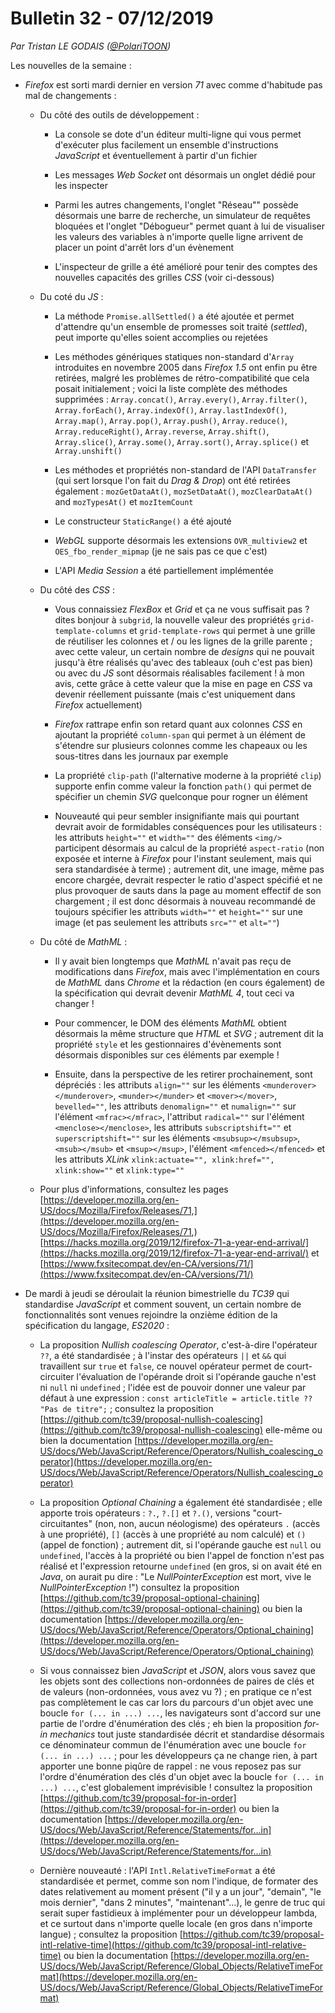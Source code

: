 # Bulletin 32 - 07/12/2019

*Par Tristan LE GODAIS ([@PolariTOON](https://github.com/PolariTOON))*

Les nouvelles de la semaine :

- *Firefox* est sorti mardi dernier en version *71* avec comme d'habitude pas mal de changements :

	- Du côté des outils de développement :

		- La console se dote d'un éditeur multi-ligne qui vous permet d'exécuter plus facilement un ensemble d'instructions *JavaScript* et éventuellement à partir d'un fichier

		- Les messages *Web Socket* ont désormais un onglet dédié pour les inspecter

		- Parmi les autres changements, l'onglet "Réseau"" possède désormais une barre de recherche, un simulateur de requêtes bloquées et l'onglet "Débogueur" permet quant à lui de visualiser les valeurs des variables à n'importe quelle ligne arrivent de placer un point d'arrêt lors d'un évènement

		- L'inspecteur de grille a été amélioré pour tenir des comptes des nouvelles capacités des grilles *CSS* (voir ci-dessous)

	- Du coté du *JS* :

		- La méthode `Promise.allSettled()` a été ajoutée et permet d'attendre qu'un ensemble de promesses soit traité (*settled*), peut importe qu'elles soient accomplies ou rejetées

		- Les méthodes génériques statiques non-standard d'`Array` introduites en novembre 2005 dans *Firefox 1.5* ont enfin pu être retirées, malgré les problèmes de rétro-compatibilité que cela posait initialement ; voici la liste complète des méthodes supprimées : `Array.concat()`, `Array.every()`, `Array.filter()`, `Array.forEach()`, `Array.indexOf()`, `Array.lastIndexOf()`, `Array.map()`, `Array.pop()`, `Array.push()`, `Array.reduce()`, `Array.reduceRight()`, `Array.reverse`, `Array.shift()`, `Array.slice()`, `Array.some()`, `Array.sort()`, `Array.splice()` et `Array.unshift()`

		- Les méthodes et propriétés non-standard de l'API `DataTransfer` (qui sert lorsque l'on fait du *Drag & Drop*) ont été retirées également : `mozGetDataAt()`, `mozSetDataAt()`, `mozClearDataAt()` and `mozTypesAt()` et `mozItemCount`

		- Le constructeur `StaticRange()` a été ajouté

		- *WebGL* supporte désormais les extensions `OVR_multiview2` et `OES_fbo_render_mipmap` (je ne sais pas ce que c'est)

		- L'API *Media Session* a été partiellement implémentée

	- Du côté des *CSS* :

		- Vous connaissiez *FlexBox* et *Grid* et ça ne vous suffisait pas ? dites bonjour à `subgrid`, la nouvelle valeur des propriétés `grid-template-columns` et `grid-template-rows` qui permet à une grille de réutiliser les colonnes et / ou les lignes de la grille parente ; avec cette valeur, un certain nombre de *designs* qui ne pouvait jusqu'à être réalisés qu'avec des tableaux (ouh c'est pas bien) ou avec du *JS* sont désormais réalisables facilement ! à mon avis, cette grâce à cette valeur que la mise en page en *CSS* va devenir réellement puissante (mais c'est uniquement dans *Firefox* actuellement)

		- *Firefox* rattrape enfin son retard quant aux colonnes *CSS* en ajoutant la propriété `column-span` qui permet à un élément de s'étendre sur plusieurs colonnes comme les chapeaux ou les sous-titres dans les journaux par exemple

		- La propriété `clip-path` (l'alternative moderne à la propriété `clip`) supporte enfin comme valeur la fonction `path()` qui permet de spécifier un chemin *SVG* quelconque pour rogner un élément

		- Nouveauté qui peur sembler insignifiante mais qui pourtant devrait avoir de formidables conséquences pour les utilisateurs : les attributs `height=""` et `width=""` des éléments `<img/>` participent désormais au calcul de la propriété `aspect-ratio` (non exposée et interne à *Firefox* pour l'instant seulement, mais qui sera standardisée à terme) ; autrement dit, une image, même pas encore chargée, devrait respecter le ratio d'aspect spécifié et ne plus provoquer de sauts dans la page au moment effectif de son chargement ; il est donc désormais à nouveau recommandé de toujours spécifier les attributs `width=""` et `height=""` sur une image (et pas seulement les attributs `src=""` et `alt=""`)

	- Du côté de *MathML* :

		- Il y avait bien longtemps que *MathML* n'avait pas reçu de modifications dans *Firefox*, mais avec l'implémentation en cours de *MathML* dans *Chrome* et la rédaction (en cours également) de la spécification qui devrait devenir *MathML 4*, tout ceci va changer !

		- Pour commencer, le DOM des éléments *MathML* obtient désormais la même structure que *HTML* et *SVG* ; autrement dit la propriété `style` et les gestionnaires d'évènements sont désormais disponibles sur ces éléments par exemple !

		- Ensuite, dans la perspective de les retirer prochainement, sont dépréciés : les attributs `align=""` sur les éléments `<munderover></munderover>`, `<munder></munder>` et `<mover></mover>`, `bevelled=""`, les attributs `denomalign=""` et `numalign=""` sur l'élément `<mfrac></mfrac>`, l'attribut `radical=""` sur l'élément `<menclose></menclose>`, les attributs `subscriptshift=""` et `superscriptshift=""` sur les éléments `<msubsup></msubsup>`, `<msub></msub>` et `<msup></msup>`, l'élément `<mfenced></mfenced>` et les attributs *XLink* `xlink:actuate="", xlink:href="", xlink:show=""` et `xlink:type=""`

	- Pour plus d'informations, consultez les pages [https://developer.mozilla.org/en-US/docs/Mozilla/Firefox/Releases/71,](https://developer.mozilla.org/en-US/docs/Mozilla/Firefox/Releases/71,) [https://hacks.mozilla.org/2019/12/firefox-71-a-year-end-arrival/](https://hacks.mozilla.org/2019/12/firefox-71-a-year-end-arrival/) et [https://www.fxsitecompat.dev/en-CA/versions/71/](https://www.fxsitecompat.dev/en-CA/versions/71/)

- De mardi à jeudi se déroulait la réunion bimestrielle du *TC39* qui standardise *JavaScript* et comment souvent, un certain nombre de fonctionnalités sont venues rejoindre la onzième édition de la spécification du langage, *ES2020* :

	- La proposition *Nullish coalescing Operator*, c'est-à-dire l'opérateur `??`, a été standardisée ; à l'instar des opérateurs `||` et `&&` qui travaillent sur `true` et `false`, ce nouvel opérateur permet de court-circuiter l'évaluation de l'opérande droit si l'opérande gauche n'est ni `null` ni `undefined` ; l'idée est de pouvoir donner une valeur par défaut à une expression : `const articleTitle = article.title ?? "Pas de titre";` ; consultez la proposition [https://github.com/tc39/proposal-nullish-coalescing](https://github.com/tc39/proposal-nullish-coalescing) elle-même ou bien la documentation [https://developer.mozilla.org/en-US/docs/Web/JavaScript/Reference/Operators/Nullish_coalescing_operator](https://developer.mozilla.org/en-US/docs/Web/JavaScript/Reference/Operators/Nullish_coalescing_operator)

	- La proposition *Optional Chaining* a également été standardisée ; elle apporte trois opérateurs : `?.`, `?.[]` et `?.()`, versions "court-circuitantes" (non, non, aucun néologisme) des opérateurs `.` (accès à une propriété), `[]` (accès à une propriété au nom calculé) et `()` (appel de fonction) ; autrement dit, si l'opérande gauche est `null` ou `undefined`, l'accès à la propriété ou bien l'appel de fonction n'est pas réalisé et l'expression retourne `undefined` (en gros, si on avait été en *Java*, on aurait pu dire : "Le *NullPointerException* est mort, vive le *NullPointerException* !") consultez la proposition [https://github.com/tc39/proposal-optional-chaining](https://github.com/tc39/proposal-optional-chaining) ou bien la documentation [https://developer.mozilla.org/en-US/docs/Web/JavaScript/Reference/Operators/Optional_chaining](https://developer.mozilla.org/en-US/docs/Web/JavaScript/Reference/Operators/Optional_chaining)

	- Si vous connaissez bien *JavaScript* et *JSON*, alors vous savez que les objets sont des collections non-ordonnées de paires de clés et de valeurs (non-ordonnées, vous avez vu ?) ; en pratique ce n'est pas complètement le cas car lors du parcours d'un objet avec une boucle `for (... in ...) ...`, les navigateurs sont d'accord sur une partie de l'ordre d'énumération des clés ; eh bien la proposition *for-in mechanics* tout juste standardisée décrit et standardise désormais ce dénominateur commun de l'énumération avec une boucle `for (... in ...) ...` ; pour les développeurs ça ne change rien, à part apporter une bonne piqûre de rappel : ne vous reposez pas sur l'ordre d'énumération des clés d'un objet avec la boucle `for (... in ...) ...`, c'est globalement imprévisible ! consultez la proposition [https://github.com/tc39/proposal-for-in-order](https://github.com/tc39/proposal-for-in-order) ou bien la documentation [https://developer.mozilla.org/en-US/docs/Web/JavaScript/Reference/Statements/for...in](https://developer.mozilla.org/en-US/docs/Web/JavaScript/Reference/Statements/for...in)

	- Dernière nouveauté : l'API `Intl.RelativeTimeFormat` a été standardisée et permet, comme son nom l'indique, de formater des dates relativement au moment présent ("il y a un jour", "demain", "le mois dernier", "dans 2 minutes", "maintenant"...), le genre de truc qui serait super fastidieux à implémenter pour un développeur lambda, et ce surtout dans n'importe quelle locale (en gros dans n'importe langue) ; consultez la proposition [https://github.com/tc39/proposal-intl-relative-time](https://github.com/tc39/proposal-intl-relative-time) ou bien la documentation [https://developer.mozilla.org/en-US/docs/Web/JavaScript/Reference/Global_Objects/RelativeTimeFormat](https://developer.mozilla.org/en-US/docs/Web/JavaScript/Reference/Global_Objects/RelativeTimeFormat)

